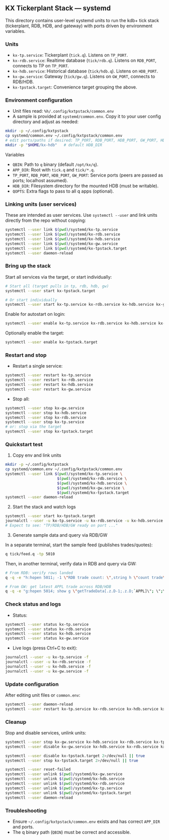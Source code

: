 ## KX Tickerplant Stack — systemd

This directory contains user-level systemd units to run the kdb+ tick stack (tickerplant, RDB, HDB, and gateway) with ports driven by environment variables.

### Units
- `kx-tp.service`: Tickerplant (`tick.q`). Listens on `TP_PORT`.
- `kx-rdb.service`: Realtime database (`tick/rdb.q`). Listens on `RDB_PORT`, connects to TP on `TP_PORT`.
- `kx-hdb.service`: Historical database (`tick/hdb.q`). Listens on `HDB_PORT`.
- `kx-gw.service`: Gateway (`tick/gw.q`). Listens on `GW_PORT`, connects to RDB/HDB.
- `kx-tpstack.target`: Convenience target grouping the above.

### Environment configuration
- Unit files read: `%h/.config/kxtpstack/common.env`
- A sample is provided at `systemd/common.env`. Copy it to your user config directory and adjust as needed:

```bash
mkdir -p ~/.config/kxtpstack
cp systemd/common.env ~/.config/kxtpstack/common.env
# edit ports/paths if desired: TP_PORT, RDB_PORT, HDB_PORT, GW_PORT, HDB_DIR
mkdir -p "$HOME/kx-hdb"   # default HDB_DIR
```

Variables
- `QBIN`: Path to `q` binary (default `/opt/kx/q`).
- `APP_DIR`: Root with `tick.q` and `tick/*.q`.
- `TP_PORT`, `RDB_PORT`, `HDB_PORT`, `GW_PORT`: Service ports (peers are passed as ports; localhost assumed).
- `HDB_DIR`: Filesystem directory for the mounted HDB (must be writable).
- `QOPTS`: Extra flags to pass to all q apps (optional).

### Linking units (user services)
These are intended as user services. Use `systemctl --user` and link units directly from the repo without copying:

```bash
systemctl --user link $(pwd)/systemd/kx-tp.service
systemctl --user link $(pwd)/systemd/kx-rdb.service
systemctl --user link $(pwd)/systemd/kx-hdb.service
systemctl --user link $(pwd)/systemd/kx-gw.service
systemctl --user link $(pwd)/systemd/kx-tpstack.target
systemctl --user daemon-reload
```

### Bring up the stack
Start all services via the target, or start individually:

```bash
# Start all (target pulls in tp, rdb, hdb, gw)
systemctl --user start kx-tpstack.target

# Or start individually
systemctl --user start kx-tp.service kx-rdb.service kx-hdb.service kx-gw.service
```

Enable for autostart on login:

```bash
systemctl --user enable kx-tp.service kx-rdb.service kx-hdb.service kx-gw.service
```

Optionally enable the target:

```bash
systemctl --user enable kx-tpstack.target
```

### Restart and stop
- Restart a single service:

```bash
systemctl --user restart kx-tp.service
systemctl --user restart kx-rdb.service
systemctl --user restart kx-hdb.service
systemctl --user restart kx-gw.service
```

- Stop all:

```bash
systemctl --user stop kx-gw.service
systemctl --user stop kx-hdb.service
systemctl --user stop kx-rdb.service
systemctl --user stop kx-tp.service
# or: stop via the target
systemctl --user stop kx-tpstack.target

```

### Quickstart test
1) Copy env and link units

```bash
mkdir -p ~/.config/kxtpstack
cp systemd/common.env ~/.config/kxtpstack/common.env
systemctl --user link $(pwd)/systemd/kx-tp.service \
                       $(pwd)/systemd/kx-rdb.service \
                       $(pwd)/systemd/kx-hdb.service \
                       $(pwd)/systemd/kx-gw.service \
                       $(pwd)/systemd/kx-tpstack.target
systemctl --user daemon-reload
```

2) Start the stack and watch logs

```bash
systemctl --user start kx-tpstack.target
journalctl --user -u kx-tp.service -u kx-rdb.service -u kx-hdb.service -u kx-gw.service -f
# Expect to see: "TP/RDB/HDB/GW ready on port ..."
```

3) Generate sample data and query via RDB/GW

In a separate terminal, start the sample feed (publishes trades/quotes):

```bash
q tick/feed.q -tp 5010
```

Then, in another terminal, verify data in RDB and query via GW:

```bash
# From RDB: verify rows landed
q -q -e "h:hopen 5011; -1 \"RDB trade count: \",string h \"count trade\"; \";\""

# From GW: get latest APPL trade across RDB/HDB
q -q -e "g:hopen 5014; show g \"getTradeData[.z.D-1;.z.D;`APPL]\"; \";\""
```

### Check status and logs
- Status:

```bash
systemctl --user status kx-tp.service
systemctl --user status kx-rdb.service
systemctl --user status kx-hdb.service
systemctl --user status kx-gw.service
```

- Live logs (press Ctrl+C to exit):

```bash
journalctl --user -u kx-tp.service -f
journalctl --user -u kx-rdb.service -f
journalctl --user -u kx-hdb.service -f
journalctl --user -u kx-gw.service -f
```

### Update configuration
After editing unit files or `common.env`:

```bash
systemctl --user daemon-reload
systemctl --user restart kx-tp.service kx-rdb.service kx-hdb.service kx-gw.service
```

### Cleanup
Stop and disable services, unlink units:

```bash
systemctl --user stop kx-gw.service kx-hdb.service kx-rdb.service kx-tp.service
systemctl --user disable kx-gw.service kx-hdb.service kx-rdb.service kx-tp.service

systemctl --user disable kx-tpstack.target 2>/dev/null || true
systemctl --user stop kx-tpstack.target 2>/dev/null || true

systemctl --user reset-failed
systemctl --user unlink $(pwd)/systemd/kx-gw.service
systemctl --user unlink $(pwd)/systemd/kx-hdb.service
systemctl --user unlink $(pwd)/systemd/kx-rdb.service
systemctl --user unlink $(pwd)/systemd/kx-tp.service
systemctl --user unlink $(pwd)/systemd/kx-tpstack.target
systemctl --user daemon-reload
```

### Troubleshooting
- Ensure `~/.config/kxtpstack/common.env` exists and has correct `APP_DIR` and ports.
- The q binary path (`QBIN`) must be correct and accessible.
